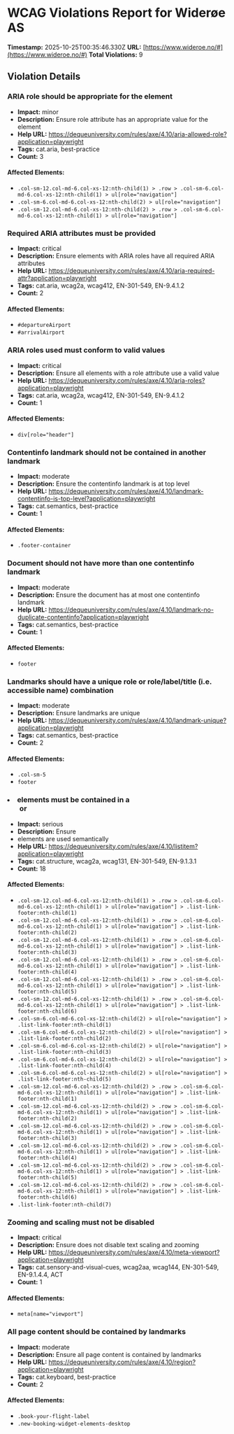 # WCAG Violations Report for Widerøe AS

**Timestamp:** 2025-10-25T00:35:46.330Z
**URL:** [https://www.wideroe.no/#](https://www.wideroe.no/#)
**Total Violations:** 9

## Violation Details

### ARIA role should be appropriate for the element

- **Impact:** minor
- **Description:** Ensure role attribute has an appropriate value for the element
- **Help URL:** https://dequeuniversity.com/rules/axe/4.10/aria-allowed-role?application=playwright
- **Tags:** cat.aria, best-practice
- **Count:** 3

#### Affected Elements:

- `.col-sm-12.col-md-6.col-xs-12:nth-child(1) > .row > .col-sm-6.col-md-6.col-xs-12:nth-child(1) > ul[role="navigation"]`
- `.col-sm-6.col-md-6.col-xs-12:nth-child(2) > ul[role="navigation"]`
- `.col-sm-12.col-md-6.col-xs-12:nth-child(2) > .row > .col-sm-6.col-md-6.col-xs-12:nth-child(1) > ul[role="navigation"]`

### Required ARIA attributes must be provided

- **Impact:** critical
- **Description:** Ensure elements with ARIA roles have all required ARIA attributes
- **Help URL:** https://dequeuniversity.com/rules/axe/4.10/aria-required-attr?application=playwright
- **Tags:** cat.aria, wcag2a, wcag412, EN-301-549, EN-9.4.1.2
- **Count:** 2

#### Affected Elements:

- `#departureAirport`
- `#arrivalAirport`

### ARIA roles used must conform to valid values

- **Impact:** critical
- **Description:** Ensure all elements with a role attribute use a valid value
- **Help URL:** https://dequeuniversity.com/rules/axe/4.10/aria-roles?application=playwright
- **Tags:** cat.aria, wcag2a, wcag412, EN-301-549, EN-9.4.1.2
- **Count:** 1

#### Affected Elements:

- `div[role="header"]`

### Contentinfo landmark should not be contained in another landmark

- **Impact:** moderate
- **Description:** Ensure the contentinfo landmark is at top level
- **Help URL:** https://dequeuniversity.com/rules/axe/4.10/landmark-contentinfo-is-top-level?application=playwright
- **Tags:** cat.semantics, best-practice
- **Count:** 1

#### Affected Elements:

- `.footer-container`

### Document should not have more than one contentinfo landmark

- **Impact:** moderate
- **Description:** Ensure the document has at most one contentinfo landmark
- **Help URL:** https://dequeuniversity.com/rules/axe/4.10/landmark-no-duplicate-contentinfo?application=playwright
- **Tags:** cat.semantics, best-practice
- **Count:** 1

#### Affected Elements:

- `footer`

### Landmarks should have a unique role or role/label/title (i.e. accessible name) combination

- **Impact:** moderate
- **Description:** Ensure landmarks are unique
- **Help URL:** https://dequeuniversity.com/rules/axe/4.10/landmark-unique?application=playwright
- **Tags:** cat.semantics, best-practice
- **Count:** 2

#### Affected Elements:

- `.col-sm-5`
- `footer`

### <li> elements must be contained in a <ul> or <ol>

- **Impact:** serious
- **Description:** Ensure <li> elements are used semantically
- **Help URL:** https://dequeuniversity.com/rules/axe/4.10/listitem?application=playwright
- **Tags:** cat.structure, wcag2a, wcag131, EN-301-549, EN-9.1.3.1
- **Count:** 18

#### Affected Elements:

- `.col-sm-12.col-md-6.col-xs-12:nth-child(1) > .row > .col-sm-6.col-md-6.col-xs-12:nth-child(1) > ul[role="navigation"] > .list-link-footer:nth-child(1)`
- `.col-sm-12.col-md-6.col-xs-12:nth-child(1) > .row > .col-sm-6.col-md-6.col-xs-12:nth-child(1) > ul[role="navigation"] > .list-link-footer:nth-child(2)`
- `.col-sm-12.col-md-6.col-xs-12:nth-child(1) > .row > .col-sm-6.col-md-6.col-xs-12:nth-child(1) > ul[role="navigation"] > .list-link-footer:nth-child(3)`
- `.col-sm-12.col-md-6.col-xs-12:nth-child(1) > .row > .col-sm-6.col-md-6.col-xs-12:nth-child(1) > ul[role="navigation"] > .list-link-footer:nth-child(4)`
- `.col-sm-12.col-md-6.col-xs-12:nth-child(1) > .row > .col-sm-6.col-md-6.col-xs-12:nth-child(1) > ul[role="navigation"] > .list-link-footer:nth-child(5)`
- `.col-sm-12.col-md-6.col-xs-12:nth-child(1) > .row > .col-sm-6.col-md-6.col-xs-12:nth-child(1) > ul[role="navigation"] > .list-link-footer:nth-child(6)`
- `.col-sm-6.col-md-6.col-xs-12:nth-child(2) > ul[role="navigation"] > .list-link-footer:nth-child(1)`
- `.col-sm-6.col-md-6.col-xs-12:nth-child(2) > ul[role="navigation"] > .list-link-footer:nth-child(2)`
- `.col-sm-6.col-md-6.col-xs-12:nth-child(2) > ul[role="navigation"] > .list-link-footer:nth-child(3)`
- `.col-sm-6.col-md-6.col-xs-12:nth-child(2) > ul[role="navigation"] > .list-link-footer:nth-child(4)`
- `.col-sm-6.col-md-6.col-xs-12:nth-child(2) > ul[role="navigation"] > .list-link-footer:nth-child(5)`
- `.col-sm-12.col-md-6.col-xs-12:nth-child(2) > .row > .col-sm-6.col-md-6.col-xs-12:nth-child(1) > ul[role="navigation"] > .list-link-footer:nth-child(1)`
- `.col-sm-12.col-md-6.col-xs-12:nth-child(2) > .row > .col-sm-6.col-md-6.col-xs-12:nth-child(1) > ul[role="navigation"] > .list-link-footer:nth-child(2)`
- `.col-sm-12.col-md-6.col-xs-12:nth-child(2) > .row > .col-sm-6.col-md-6.col-xs-12:nth-child(1) > ul[role="navigation"] > .list-link-footer:nth-child(3)`
- `.col-sm-12.col-md-6.col-xs-12:nth-child(2) > .row > .col-sm-6.col-md-6.col-xs-12:nth-child(1) > ul[role="navigation"] > .list-link-footer:nth-child(4)`
- `.col-sm-12.col-md-6.col-xs-12:nth-child(2) > .row > .col-sm-6.col-md-6.col-xs-12:nth-child(1) > ul[role="navigation"] > .list-link-footer:nth-child(5)`
- `.col-sm-12.col-md-6.col-xs-12:nth-child(2) > .row > .col-sm-6.col-md-6.col-xs-12:nth-child(1) > ul[role="navigation"] > .list-link-footer:nth-child(6)`
- `.list-link-footer:nth-child(7)`

### Zooming and scaling must not be disabled

- **Impact:** critical
- **Description:** Ensure <meta name="viewport"> does not disable text scaling and zooming
- **Help URL:** https://dequeuniversity.com/rules/axe/4.10/meta-viewport?application=playwright
- **Tags:** cat.sensory-and-visual-cues, wcag2aa, wcag144, EN-301-549, EN-9.1.4.4, ACT
- **Count:** 1

#### Affected Elements:

- `meta[name="viewport"]`

### All page content should be contained by landmarks

- **Impact:** moderate
- **Description:** Ensure all page content is contained by landmarks
- **Help URL:** https://dequeuniversity.com/rules/axe/4.10/region?application=playwright
- **Tags:** cat.keyboard, best-practice
- **Count:** 2

#### Affected Elements:

- `.book-your-flight-label`
- `.new-booking-widget-elements-desktop`
